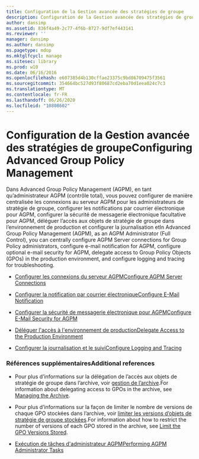 ```yaml
---
title: Configuration de la Gestion avancée des stratégies de groupe
description: Configuration de la Gestion avancée des stratégies de groupe
author: dansimp
ms.assetid: 836f4a49-2c77-4f6b-8727-9df7ef443141
ms.reviewer: ''
manager: dansimp
ms.author: dansimp
ms.pagetype: mdop
ms.mktglfcycl: manage
ms.sitesec: library
ms.prod: w10
ms.date: 06/16/2016
ms.openlocfilehash: e607385d4b130cffae23375c9bd86709475f3561
ms.sourcegitcommit: 354664bc527d93f80687cd2eba70d1eea024c7c3
ms.translationtype: MT
ms.contentlocale: fr-FR
ms.lasthandoff: 06/26/2020
ms.locfileid: "10808602"
---
```

# <span data-ttu-id="4af91-103">Configuration de la Gestion avancée des stratégies de groupe</span><span class="sxs-lookup"><span data-stu-id="4af91-103">Configuring Advanced Group Policy Management</span></span>


<span data-ttu-id="4af91-104">Dans Advanced Group Policy Management (AGPM), en tant qu’administrateur AGPM (contrôle total), vous pouvez configurer de manière centralisée les connexions au serveur AGPM pour les administrateurs de stratégie de groupe, configurer les notifications par courrier électronique pour AGPM, configurer la sécurité de messagerie électronique facultative pour AGPM, déléguer l’accès aux objets de stratégie de groupe dans l’environnement de production et configurer la journalisation et</span><span class="sxs-lookup"><span data-stu-id="4af91-104">In Advanced Group Policy Management (AGPM), as an AGPM Administrator (Full Control), you can centrally configure AGPM Server connections for Group Policy administrators, configure e-mail notification for AGPM, configure optional e-mail security for AGPM, delegate access to Group Policy Objects (GPOs) in the production environment, and configure logging and tracing for troubleshooting.</span></span>

-   [<span data-ttu-id="4af91-105">Configurer les connexions du serveur AGPM</span><span class="sxs-lookup"><span data-stu-id="4af91-105">Configure AGPM Server Connections</span></span>](configure-agpm-server-connections-agpm30ops.md)

-   [<span data-ttu-id="4af91-106">Configurer la notification par courrier électronique</span><span class="sxs-lookup"><span data-stu-id="4af91-106">Configure E-Mail Notification</span></span>](configure-e-mail-notification-agpm30ops.md)

-   [<span data-ttu-id="4af91-107">Configurer la sécurité de messagerie électronique pour AGPM</span><span class="sxs-lookup"><span data-stu-id="4af91-107">Configure E-Mail Security for AGPM</span></span>](configure-e-mail-security-for-agpm-agpm30ops.md)

-   [<span data-ttu-id="4af91-108">Déléguer l'accès à l'environnement de production</span><span class="sxs-lookup"><span data-stu-id="4af91-108">Delegate Access to the Production Environment</span></span>](delegate-access-to-the-production-environment-agpm30ops.md)

-   [<span data-ttu-id="4af91-109">Configurer la journalisation et le suivi</span><span class="sxs-lookup"><span data-stu-id="4af91-109">Configure Logging and Tracing</span></span>](configure-logging-and-tracing-agpm30ops.md)

### <span data-ttu-id="4af91-110">Références supplémentaires</span><span class="sxs-lookup"><span data-stu-id="4af91-110">Additional references</span></span>

-   <span data-ttu-id="4af91-111">Pour plus d’informations sur la délégation de l’accès aux objets de stratégie de groupe dans l’archive, voir [gestion de l’archive](managing-the-archive.md).</span><span class="sxs-lookup"><span data-stu-id="4af91-111">For information about delegating access to GPOs in the archive, see [Managing the Archive](managing-the-archive.md).</span></span>

-   <span data-ttu-id="4af91-112">Pour plus d’informations sur la façon de limiter le nombre de versions de chaque GPO stockées dans l’archive, voir [limiter les versions d’objets de stratégie de groupe stockées](limit-the-gpo-versions-stored-agpm30ops.md).</span><span class="sxs-lookup"><span data-stu-id="4af91-112">For information about how to restrict the number of versions of each GPO stored in the archive, see [Limit the GPO Versions Stored](limit-the-gpo-versions-stored-agpm30ops.md).</span></span>

-   [<span data-ttu-id="4af91-113">Exécution de tâches d'administrateur AGPM</span><span class="sxs-lookup"><span data-stu-id="4af91-113">Performing AGPM Administrator Tasks</span></span>](performing-agpm-administrator-tasks-agpm30ops.md)

 

 





